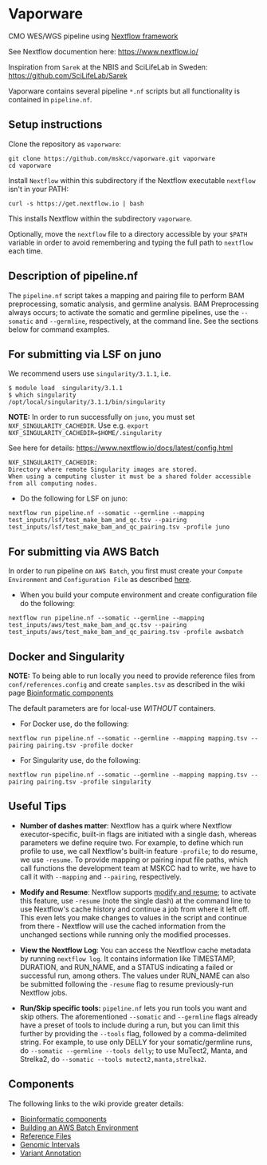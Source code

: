 # Vaporware 

CMO WES/WGS pipeline using [Nextflow framework](https://github.com/nextflow-io/nextflow)

See Nextflow documention here: 
https://www.nextflow.io/

Inspiration from `Sarek` at the NBIS and SciLifeLab in Sweden:
https://github.com/SciLifeLab/Sarek

Vaporware contains several pipeline `*.nf` scripts but all functionality is contained in `pipeline.nf`.

## Setup instructions

Clone the repository as `vaporware`:

```
git clone https://github.com/mskcc/vaporware.git vaporware
cd vaporware
```

Install `Nextflow` within this subdirectory if the Nextflow executable `nextflow` isn't in your PATH:

```
curl -s https://get.nextflow.io | bash 
```

This installs Nextflow within the subdirectory `vaporware`.

Optionally, move the `nextflow` file to a directory accessible by your `$PATH` variable in order to avoid remembering and typing the full path to `nextflow` each time.

## Description of pipeline.nf

The `pipeline.nf` script takes a mapping and pairing file to perform BAM preprocessing, somatic analysis, and germline analysis. BAM Preprocessing always occurs; to activate the somatic and germline pipelines, use the `--somatic` and `--germline`, respectively, at the command line. See the sections below for command examples.

## For submitting via LSF on juno

We recommend users use `singularity/3.1.1`, i.e. 

```
$ module load  singularity/3.1.1
$ which singularity
/opt/local/singularity/3.1.1/bin/singularity
```

**NOTE:** In order to run successfully on `juno`, you must set `NXF_SINGULARITY_CACHEDIR`. Use e.g. 
`export NXF_SINGULARITY_CACHEDIR=$HOME/.singularity`

See here for details: https://www.nextflow.io/docs/latest/config.html

```
NXF_SINGULARITY_CACHEDIR:
Directory where remote Singularity images are stored. 
When using a computing cluster it must be a shared folder accessible from all computing nodes.
```

* Do the following for LSF on juno:

```
nextflow run pipeline.nf --somatic --germline --mapping test_inputs/lsf/test_make_bam_and_qc.tsv --pairing test_inputs/lsf/test_make_bam_and_qc_pairing.tsv -profile juno
```

## For submitting via AWS Batch

In order to run pipeline on `AWS Batch`, you first must create your `Compute Environment` and `Configuration File` as described [here](aws_cf_scripts/README.md).
 
* When you build your compute environment and create configuration file do the following:

```
nextflow run pipeline.nf --somatic --germline --mapping test_inputs/aws/test_make_bam_and_qc.tsv --pairing test_inputs/aws/test_make_bam_and_qc_pairing.tsv -profile awsbatch
```

## Docker and Singularity

**NOTE:** To being able to run locally you need to provide reference files from `conf/references.config` and create `samples.tsv` as described in the wiki page [Bioinformatic components](https://github.com/mskcc/vaporware/wiki/Bioinformatic-Components)

The default parameters are for local-use *WITHOUT* containers.

* For Docker use, do the following:

```
nextflow run pipeline.nf --somatic --germline --mapping mapping.tsv --pairing pairing.tsv -profile docker
```

* For Singularity use, do the following:

```
nextflow run pipeline.nf --somatic --germline --mapping mapping.tsv --pairing pairing.tsv -profile singularity
```

## Useful Tips

* __Number of dashes matter__: Nextflow has a quirk where Nextflow executor-specific, built-in flags are initiated with a single dash, whereas parameters we define require two. For example, to define which run profile to use, we call Nextflow's built-in feature `-profile`; to do resume, we use `-resume`. To provide mapping or pairing input file paths, which call functions the development team at MSKCC had to write, we have to call it with `--mapping` and `--pairing`, respectively.

* __Modify and Resume__: Nextflow supports [modify and resume](https://www.nextflow.io/docs/latest/getstarted.html?#modify-and-resume); to activate this feature, use `-resume` (note the single dash) at the command line to use Nextflow's cache history and continue a job from where it left off. This even lets you make changes to values in the script and continue from there - Nextflow will use the cached information from the unchanged sections while running only the modified processes.

* __View the Nextflow Log__: You can access the Nextflow cache metadata by running `nextflow log`. It contains information like TIMESTAMP, DURATION, and RUN_NAME, and a STATUS indicating a failed or successful run, among others. The values under RUN_NAME can also be submitted following the `-resume` flag to resume previously-run Nextflow jobs.

* __Run/Skip specific tools:__ `pipeline.nf` lets you run tools you want and skip others. The aforementioned `--somatic` and `--germline` flags already have a preset of tools to include during a run, but you can limit this further by providing the `--tools` flag, followed by a comma-delimited string. For example, to use only DELLY for your somatic/germline runs, do `--somatic --germline --tools delly`; to use MuTect2, Manta, and Strelka2, do `--somatic --tools mutect2,manta,strelka2`.

## Components 

The following links to the wiki provide greater details:

* [Bioinformatic components](https://github.com/mskcc/vaporware/wiki/Bioinformatic-Components)
* [Building an AWS Batch Environment](https://github.com/mskcc/vaporware/wiki/Building-AWS-Batch-Compute-Environment)
* [Reference Files](https://github.com/mskcc/vaporware/wiki/Reference-Files)
* [Genomic Intervals](https://github.com/mskcc/vaporware/wiki/Genomic-Intervals)
* [Variant Annotation](https://github.com/mskcc/vaporware/wiki/Variant-Annotation)


